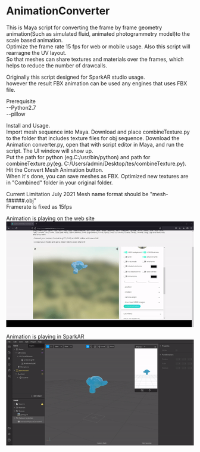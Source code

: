 # AnimationConverter


This is Maya script for converting the frame by frame geometry animation(Such as simulated fluid, animated photogrammetry model)to the scale based animation.  
Optimize the frame rate 15 fps for web or mobile usage. Also this script will rearragne the UV layout.  
So that meshes can share textures and materials over the frames, which helps to reduce the number of drawcalls.

Originally this script designed for SparkAR studio usage.  
however the result FBX animation can be used any engines that uses FBX file.  
  
  

Prerequisite  
--Python2.7  
--pillow  
  
Install and Usage.  
Import mesh sequence into Maya.
Download and place combineTexture.py to the folder that includes texture files for obj sequence.
Download the Animation converter.py, open that with script editor in Maya, and run the script. The UI window will show up.  
Put the path for python (eg.C:/usr/bin/python) and path for combineTexture.py(eg. C:/Users/admin/Desktop/tes/combineTexture.py).  
Hit the Convert Mesh Animation button.   
When it's done, you can save meshes as FBX. Optimized new textures are in "Combined" folder in your original folder.  
  

Current Limitation  July 2021
Mesh name format should be "mesh-f#####.obj"  
Framerate is fixed as 15fps  



Animation is playing on the web site
![sample](web.gif)  
  
  
  
  
Animation is playing in SparkAR  
![sample](sparkAR.gif) 
